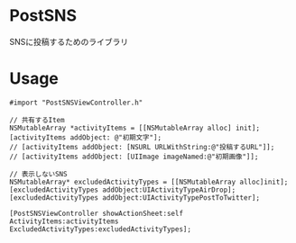 # PostSNS

SNSに投稿するためのライブラリ

# Usage

    #import "PostSNSViewController.h"
    
    // 共有するItem
    NSMutableArray *activityItems = [[NSMutableArray alloc] init];
    [activityItems addObject: @"初期文字"];
    // [activityItems addObject: [NSURL URLWithString:@"投稿するURL"]];
    // [activityItems addObject: [UIImage imageNamed:@"初期画像"]];
    
    // 表示しないSNS
    NSMutableArray* excludedActivityTypes = [[NSMutableArray alloc]init];
    [excludedActivityTypes addObject:UIActivityTypeAirDrop];
    [excludedActivityTypes addObject:UIActivityTypePostToTwitter];
    
    [PostSNSViewController showActionSheet:self ActivityItems:activityItems ExcludedActivityTypes:excludedActivityTypes];
